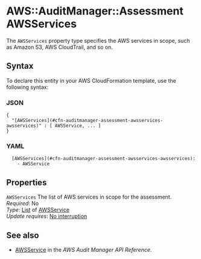 # AWS::AuditManager::Assessment AWSServices<a name="aws-properties-auditmanager-assessment-awsservices"></a>

The `AWSServices` property type specifies the AWS services in scope, such as Amazon S3, AWS CloudTrail, and so on\.

## Syntax<a name="aws-properties-auditmanager-assessment-awsservices-syntax"></a>

To declare this entity in your AWS CloudFormation template, use the following syntax:

### JSON<a name="aws-properties-auditmanager-assessment-awsservices-syntax.json"></a>

```
{
  "[AWSServices](#cfn-auditmanager-assessment-awsservices-awsservices)" : [ AWSService, ... ]
}
```

### YAML<a name="aws-properties-auditmanager-assessment-awsservices-syntax.yaml"></a>

```
  [AWSServices](#cfn-auditmanager-assessment-awsservices-awsservices): 
    - AWSService
```

## Properties<a name="aws-properties-auditmanager-assessment-awsservices-properties"></a>

`AWSServices`  <a name="cfn-auditmanager-assessment-awsservices-awsservices"></a>
The list of AWS services in scope for the assessment\.  
*Required*: No  
*Type*: [List](#aws-properties-auditmanager-assessment-awsservices) of [AWSService](aws-properties-auditmanager-assessment-awsservice.md)  
*Update requires*: [No interruption](https://docs.aws.amazon.com/AWSCloudFormation/latest/UserGuide/using-cfn-updating-stacks-update-behaviors.html#update-no-interrupt)

## See also<a name="aws-properties-auditmanager-assessment-awsservices--seealso"></a>
+ [AWSService](https://docs.aws.amazon.com/audit-manager/latest/APIReference/API_AWSService.html) in the *AWS Audit Manager API Reference*\.

